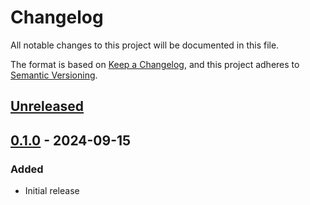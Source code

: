 # Changelog

All notable changes to this project will be documented in this file.

The format is based on [Keep a Changelog](https://keepachangelog.com/en/1.0.0/),
and this project adheres to [Semantic Versioning](https://semver.org/spec/v2.0.0.html).

## [Unreleased]

## [0.1.0] - 2024-09-15

### Added

- Initial release

[Unreleased]: https://github.com/anypackage/scoop/compare/v0.1.0...HEAD
[0.1.0]: https://github.com/anypackage/scoop/releases/tag/v0.1.0
